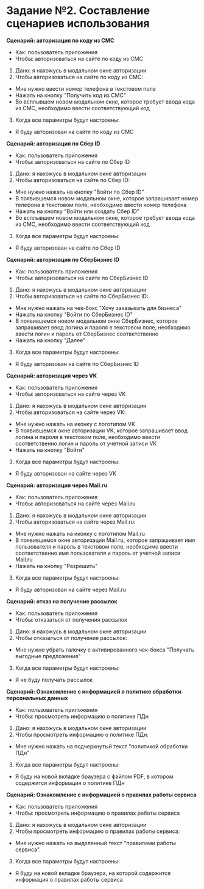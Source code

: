 # Задание №2. Составление сценариев использования 

**Сценарий: авторизация по коду из СМС**
- Как: пользователь приложения
- Чтобы: авторизоваться на сайте по коду из СМС

1. Дано: я нахожусь в модальном окне авторизации
2. Чтобы авторизоваться на сайте по коду из СМС:
- Мне нужно ввести номер телефона в текстовом поле
- Нажать на кнопку "Получить код из СМС"
- Во всплывшем новом модальном окне, которое требует ввода кода из СМС, необходимо ввести соответствующий код   
3. Когда все параметры будут настроены:
- Я буду авторизован на сайте по коду из СМС

**Сценарий: авторизация по Сбер ID**
- Как: пользователь приложения
- Чтобы: авторизоваться на сайте по Сбер ID

1. Дано: я нахожусь в модальном окне авторизации
2. Чтобы авторизоваться на сайте по Сбер ID:
- Мне нужно нажать на кнопку "Войти по Сбер ID"
- В появившемся новом модальном окне, которое запрашивает номер телефона в текстовом поле, необходимо ввести номер телефона
- Нажать на кнопку "Войти или создать Сбер ID"
- Во всплывшем новом модальном окне, которое требует ввода кода из СМС, необходимо ввести соответствующий код  
3. Когда все параметры будут настроены:
- Я буду авторизован на сайте по Сбер ID

**Сценарий: авторизация по СберБизнес ID**
- Как: пользователь приложения
- Чтобы: авторизоваться на сайте по СберБизнес ID

1. Дано: я нахожусь в модальном окне авторизации
2. Чтобы авторизоваться на сайте по СберБизнес ID:
- Мне нужно нажать на чек-бокс "Хочу заказывать для бизнеса" 
- Нажать на кнопку "Войти по СберБизнес ID"
- В появившемся новом модальном окне СберБизнес, которое запрашивает ввод логина и пароля в текстовом поле, необходимо ввести логин и пароль от СберБизнес соответственно
- Нажать на кнопку "Далее"
3. Когда все параметры будут настроены:
- Я буду авторизован на сайте по СберБизнес ID

**Сценарий: авторизация через VK**
- Как: пользователь приложения
- Чтобы: авторизоваться на сайте через VK

1. Дано: я нахожусь в модальном окне авторизации
2. Чтобы авторизоваться на сайте через VK:
- Мне нужно нажать на иконку с логотипом VK
- В появившемся окне авторизации VK, которое запрашивает ввод логина и пароля в текстовом поле, необходимо ввести соответственно логин и пароль от учетной записи VK 
- Нажать на кнопку "Войти"
3. Когда все параметры будут настроены:
- Я буду авторизован на сайте через VK

**Сценарий: авторизация через Mail.ru**
- Как: пользователь приложения
- Чтобы: авторизоваться на сайте через Mail.ru

1. Дано: я нахожусь в модальном окне авторизации
2. Чтобы авторизоваться на сайте через Mail.ru:
- Мне нужно нажать на иконку с логотипом Mail.ru
- В появившемся окне авторизации Mail.ru, которое запрашивает имя пользователя и пароль в текстовом поле, необходимо ввести соответственно имя пользователя и пароль от учетной записи Mail.ru 
- Нажать на кнопку "Разрешить"
3. Когда все параметры будут настроены:
- Я буду авторизован на сайте через Mail.ru

**Сценарий: отказ на получение рассылок**
- Как: пользователь приложения
- Чтобы: отказаться от получения рассылок

1. Дано: я нахожусь в модальном окне авторизации
2. Чтобы отказаться от получения рассылок:
-  Мне нужно убрать галочку с активированного чек-бокса "Получать выгодные предложения"
3. Когда все параметры будут настроены:
-  Я не буду получать рассылок

**Сценарий: Ознакомление с информацией о политике обработки персональных данных**
- Как: пользователь приложения
- Чтобы: просмотреть информацию о политике ПДн

1. Дано: я нахожусь в модальном окне авторизации
2. Чтобы просмотреть информацию о политике ПДн:
- Мне нужно нажать на подчеркнутый текст "политикой обработки ПДн"
3. Когда все параметры будут настроены:
- Я буду на новой вкладке браузера с файлом PDF, в котором содержится информация о политике ПДн

**Сценарий: Ознакомление с информацией о правилах работы сервиса**
- Как: пользователь приложения
- Чтобы: просмотреть информацию о правилах работы сервиса

1. Дано: я нахожусь в модальном окне авторизации
2. Чтобы просмотреть информацию о правилах работы сервиса:
- Мне нужно нажать на выделенный текст "правилами работы сервиса".
3. Когда все параметры будут настроены:
- Я буду на новой вкладке браузера, на которой содержится информация о правилах работы сервиса
